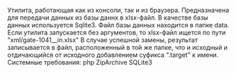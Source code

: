 Утилита, работающая как из консоли, так и из браузера. Предназначена для передачи данных из базы даннх в xlsx-файл.
В качестве базы данных используется Sqlite3. Файл базы данных находится в папке data.
Если утилита запускается без аргументов, то xlsx-файл ищется по пути "xml/gate-1041__in.xlsx"
В случае успешной замены, результат записывается в файл, расположенный в той же папке, что и исходный и отдичающийся от исходного добавлением суфикса ".target" к имени.
Системные требования:
    php
    ZipArchive
    SQLite3
    